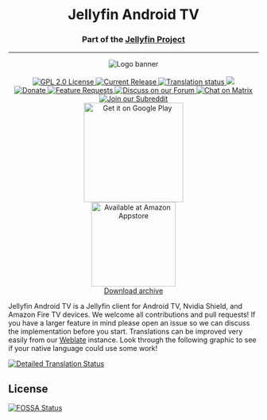 <h1 align="center">Jellyfin Android TV</h1>
<h3 align="center">Part of the <a href="https://jellyfin.media">Jellyfin Project</a></h3>

---

<p align="center">
<img alt="Logo banner" src="https://raw.githubusercontent.com/jellyfin/jellyfin-ux/master/branding/SVG/banner-logo-solid.svg?sanitize=true"/>
<br/><br/>
<a href="https://github.com/jellyfin/jellyfin-androidtv">
<img alt="GPL 2.0 License" src="https://img.shields.io/github/license/jellyfin/jellyfin-androidtv.svg"/>
</a>
<a href="https://github.com/jellyfin/jellyfin-androidtv/releases">
<img alt="Current Release" src="https://img.shields.io/github/release/jellyfin/jellyfin-androidtv.svg"/>
</a>
<a href="https://translate.jellyfin.org/projects/jellyfin/jellyfin-androidtv/?utm_source=widget">
<img src="https://translate.jellyfin.org/widgets/jellyfin/-/jellyfin-androidtv/svg-badge.svg" alt="Translation status" />
</a>
<a href="https://app.fossa.com/projects/git%2Bgithub.com%2Fthornbill%2Fjellyfin-androidtv?ref=badge_shield" alt="FOSSA Status"><img src="https://app.fossa.com/api/projects/git%2Bgithub.com%2Fthornbill%2Fjellyfin-androidtv.svg?type=shield"/></a>
<br/>
<a href="https://opencollective.com/jellyfin">
<img alt="Donate" src="https://img.shields.io/opencollective/all/jellyfin.svg?label=backers"/>
</a>
<a href="https://features.jellyfin.org">
<img alt="Feature Requests" src="https://img.shields.io/badge/fider-vote%20on%20features-success.svg"/>
</a>
<a href="https://forum.jellyfin.org">
<img alt="Discuss on our Forum" src="https://img.shields.io/discourse/https/forum.jellyfin.org/users.svg"/>
</a>
<a href="https://matrix.to/#/+jellyfin:matrix.org">
<img alt="Chat on Matrix" src="https://img.shields.io/matrix/jellyfin:matrix.org.svg?logo=matrix"/>
</a>
<a href="https://www.reddit.com/r/jellyfin">
<img alt="Join our Subreddit" src="https://img.shields.io/badge/reddit-r%2Fjellyfin-%23FF5700.svg"/>
</a>
<br/>
<a href="https://play.google.com/store/apps/details?id=org.jellyfin.androidtv">
<img width="200" src="https://play.google.com/intl/en_us/badges/static/images/badges/en_badge_web_generic.png" alt="Get it on Google Play"/>
</a>
<br/>
<a href="https://www.amazon.com/gp/aw/d/B07TX7Z725">
<img width="170" src="https://images-na.ssl-images-amazon.com/images/G/01/mobile-apps/devportal2/res/images/amazon-appstore-badge-english-black.png" alt="Available at Amazon Appstore"/>
</a>
<br/>
<a href="https://repo.jellyfin.org/releases/client/androidtv/">Download archive</a>
</p>

Jellyfin Android TV is a Jellyfin client for Android TV, Nvidia Shield, and Amazon Fire TV devices. We welcome all contributions and pull requests! If you have a larger feature in mind please open an issue so we can discuss the implementation before you start. Translations can be improved very easily from our <a href="https://translate.jellyfin.org/projects/jellyfin/jellyfin-androidtv">Weblate</a> instance. Look through the following graphic to see if your native language could use some work!

<a href="https://translate.jellyfin.org/engage/jellyfin/?utm_source=widget">
<img src="https://translate.jellyfin.org/widgets/jellyfin/-/jellyfin-androidtv/multi-auto.svg" alt="Detailed Translation Status"/>
</a>


## License
[![FOSSA Status](https://app.fossa.com/api/projects/git%2Bgithub.com%2Fthornbill%2Fjellyfin-androidtv.svg?type=large)](https://app.fossa.com/projects/git%2Bgithub.com%2Fthornbill%2Fjellyfin-androidtv?ref=badge_large)